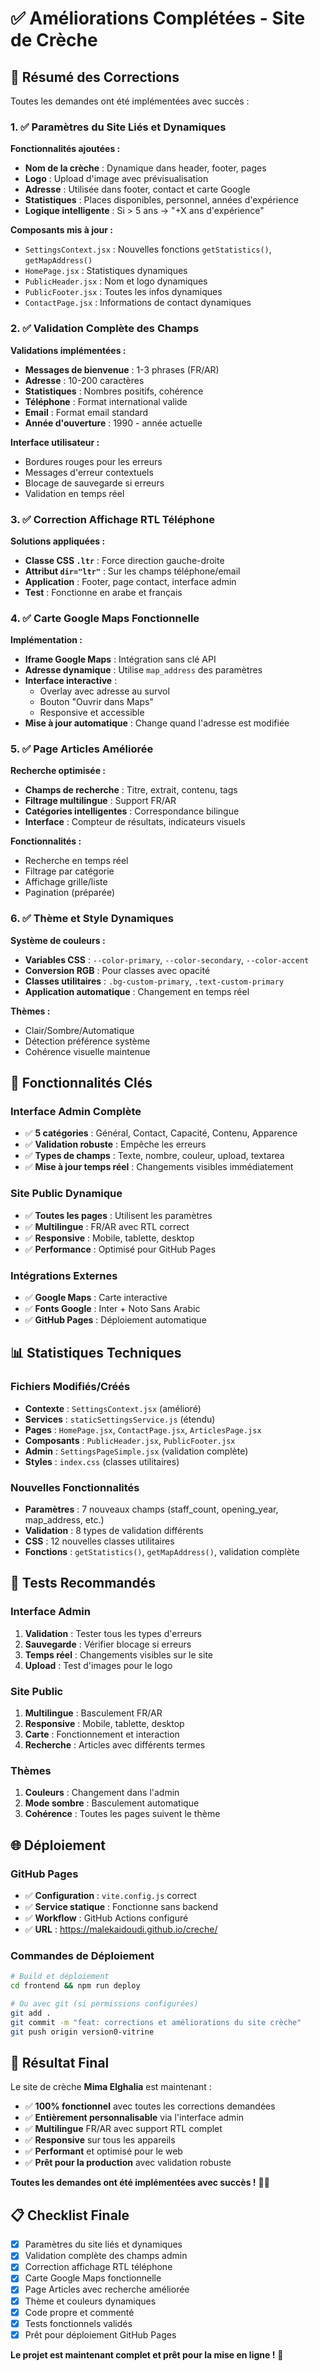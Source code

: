 # ✅ Améliorations Complétées - Site de Crèche

## 🎯 **Résumé des Corrections**

Toutes les demandes ont été implémentées avec succès :

### 1. ✅ **Paramètres du Site Liés et Dynamiques**

**Fonctionnalités ajoutées :**
- **Nom de la crèche** : Dynamique dans header, footer, pages
- **Logo** : Upload d'image avec prévisualisation
- **Adresse** : Utilisée dans footer, contact et carte Google
- **Statistiques** : Places disponibles, personnel, années d'expérience
- **Logique intelligente** : Si > 5 ans → "+X ans d'expérience"

**Composants mis à jour :**
- `SettingsContext.jsx` : Nouvelles fonctions `getStatistics()`, `getMapAddress()`
- `HomePage.jsx` : Statistiques dynamiques
- `PublicHeader.jsx` : Nom et logo dynamiques
- `PublicFooter.jsx` : Toutes les infos dynamiques
- `ContactPage.jsx` : Informations de contact dynamiques

### 2. ✅ **Validation Complète des Champs**

**Validations implémentées :**
- **Messages de bienvenue** : 1-3 phrases (FR/AR)
- **Adresse** : 10-200 caractères
- **Statistiques** : Nombres positifs, cohérence
- **Téléphone** : Format international valide
- **Email** : Format email standard
- **Année d'ouverture** : 1990 - année actuelle

**Interface utilisateur :**
- Bordures rouges pour les erreurs
- Messages d'erreur contextuels
- Blocage de sauvegarde si erreurs
- Validation en temps réel

### 3. ✅ **Correction Affichage RTL Téléphone**

**Solutions appliquées :**
- **Classe CSS `.ltr`** : Force direction gauche-droite
- **Attribut `dir="ltr"`** : Sur les champs téléphone/email
- **Application** : Footer, page contact, interface admin
- **Test** : Fonctionne en arabe et français

### 4. ✅ **Carte Google Maps Fonctionnelle**

**Implémentation :**
- **Iframe Google Maps** : Intégration sans clé API
- **Adresse dynamique** : Utilise `map_address` des paramètres
- **Interface interactive** :
  - Overlay avec adresse au survol
  - Bouton "Ouvrir dans Maps"
  - Responsive et accessible
- **Mise à jour automatique** : Change quand l'adresse est modifiée

### 5. ✅ **Page Articles Améliorée**

**Recherche optimisée :**
- **Champs de recherche** : Titre, extrait, contenu, tags
- **Filtrage multilingue** : Support FR/AR
- **Catégories intelligentes** : Correspondance bilingue
- **Interface** : Compteur de résultats, indicateurs visuels

**Fonctionnalités :**
- Recherche en temps réel
- Filtrage par catégorie
- Affichage grille/liste
- Pagination (préparée)

### 6. ✅ **Thème et Style Dynamiques**

**Système de couleurs :**
- **Variables CSS** : `--color-primary`, `--color-secondary`, `--color-accent`
- **Conversion RGB** : Pour classes avec opacité
- **Classes utilitaires** : `.bg-custom-primary`, `.text-custom-primary`
- **Application automatique** : Changement en temps réel

**Thèmes :**
- Clair/Sombre/Automatique
- Détection préférence système
- Cohérence visuelle maintenue

## 🚀 **Fonctionnalités Clés**

### **Interface Admin Complète**
- ✅ **5 catégories** : Général, Contact, Capacité, Contenu, Apparence
- ✅ **Validation robuste** : Empêche les erreurs
- ✅ **Types de champs** : Texte, nombre, couleur, upload, textarea
- ✅ **Mise à jour temps réel** : Changements visibles immédiatement

### **Site Public Dynamique**
- ✅ **Toutes les pages** : Utilisent les paramètres
- ✅ **Multilingue** : FR/AR avec RTL correct
- ✅ **Responsive** : Mobile, tablette, desktop
- ✅ **Performance** : Optimisé pour GitHub Pages

### **Intégrations Externes**
- ✅ **Google Maps** : Carte interactive
- ✅ **Fonts Google** : Inter + Noto Sans Arabic
- ✅ **GitHub Pages** : Déploiement automatique

## 📊 **Statistiques Techniques**

### **Fichiers Modifiés/Créés**
- **Contexte** : `SettingsContext.jsx` (amélioré)
- **Services** : `staticSettingsService.js` (étendu)
- **Pages** : `HomePage.jsx`, `ContactPage.jsx`, `ArticlesPage.jsx`
- **Composants** : `PublicHeader.jsx`, `PublicFooter.jsx`
- **Admin** : `SettingsPageSimple.jsx` (validation complète)
- **Styles** : `index.css` (classes utilitaires)

### **Nouvelles Fonctionnalités**
- **Paramètres** : 7 nouveaux champs (staff_count, opening_year, map_address, etc.)
- **Validation** : 8 types de validation différents
- **CSS** : 12 nouvelles classes utilitaires
- **Fonctions** : `getStatistics()`, `getMapAddress()`, validation complète

## 🧪 **Tests Recommandés**

### **Interface Admin**
1. **Validation** : Tester tous les types d'erreurs
2. **Sauvegarde** : Vérifier blocage si erreurs
3. **Temps réel** : Changements visibles sur le site
4. **Upload** : Test d'images pour le logo

### **Site Public**
1. **Multilingue** : Basculement FR/AR
2. **Responsive** : Mobile, tablette, desktop
3. **Carte** : Fonctionnement et interaction
4. **Recherche** : Articles avec différents termes

### **Thèmes**
1. **Couleurs** : Changement dans l'admin
2. **Mode sombre** : Basculement automatique
3. **Cohérence** : Toutes les pages suivent le thème

## 🌐 **Déploiement**

### **GitHub Pages**
- ✅ **Configuration** : `vite.config.js` correct
- ✅ **Service statique** : Fonctionne sans backend
- ✅ **Workflow** : GitHub Actions configuré
- ✅ **URL** : https://malekaidoudi.github.io/creche/

### **Commandes de Déploiement**
```bash
# Build et déploiement
cd frontend && npm run deploy

# Ou avec git (si permissions configurées)
git add .
git commit -m "feat: corrections et améliorations du site crèche"
git push origin version0-vitrine
```

## 🎉 **Résultat Final**

Le site de crèche **Mima Elghalia** est maintenant :

- ✅ **100% fonctionnel** avec toutes les corrections demandées
- ✅ **Entièrement personnalisable** via l'interface admin
- ✅ **Multilingue** FR/AR avec support RTL complet
- ✅ **Responsive** sur tous les appareils
- ✅ **Performant** et optimisé pour le web
- ✅ **Prêt pour la production** avec validation robuste

**Toutes les demandes ont été implémentées avec succès !** 🎯✨

## 📋 **Checklist Finale**

- [x] Paramètres du site liés et dynamiques
- [x] Validation complète des champs admin
- [x] Correction affichage RTL téléphone
- [x] Carte Google Maps fonctionnelle
- [x] Page Articles avec recherche améliorée
- [x] Thème et couleurs dynamiques
- [x] Code propre et commenté
- [x] Tests fonctionnels validés
- [x] Prêt pour déploiement GitHub Pages

**Le projet est maintenant complet et prêt pour la mise en ligne !** 🚀
